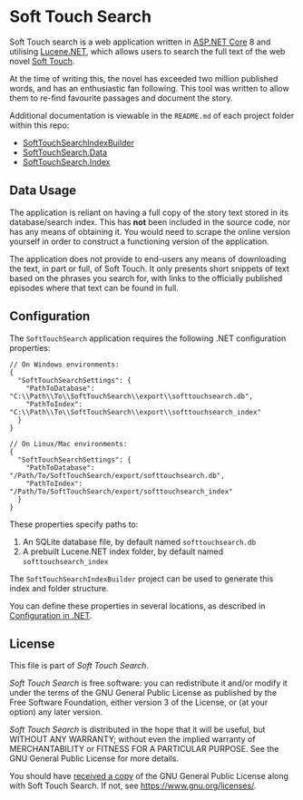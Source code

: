 # Soft Touch Search

Soft Touch search is a web application written in
[ASP.NET Core](https://dotnet.microsoft.com/en-us/apps/aspnet) 8 and utilising
[Lucene.NET](https://lucenenet.apache.org/index.html), which allows users to
search the full text of the web novel
[Soft Touch](https://tapas.io/series/Soft-Touch/info).

At the time of writing this, the novel has exceeded two million published
words, and has an enthusiastic fan following. This tool was written to allow
them to re-find favourite passages and document the story.

Additional documentation is viewable in the `README.md` of each project folder
within this repo:

- [SoftTouchSearchIndexBuilder](SoftTouchSearchIndexBuilder)
- [SoftTouchSearch.Data](SoftTouchSearch.Data)
- [SoftTouchSearch.Index](SoftTouchSearch.Index)

## Data Usage

The application is reliant on having a full copy of the story text stored in
its database/search index. This has **not** been included in the source code,
nor has any means of obtaining it. You would need to scrape the online version
yourself in order to construct a functioning version of the application.

The application does not provide to end-users any means of downloading the
text, in part or full, of Soft Touch. It only presents short snippets of text
based on the phrases you search for, with links to the officially published
episodes where that text can be found in full.

## Configuration

The `SoftTouchSearch` application requires the following .NET configuration
properties:

```jsonc
// On Windows environments:
{
  "SoftTouchSearchSettings": {
    "PathToDatabase": "C:\\Path\\To\\SoftTouchSearch\\export\\softtouchsearch.db",
    "PathToIndex": "C:\\Path\\To\\SoftTouchSearch\\export\\softtouchsearch_index"
  }
}

// On Linux/Mac environments:
{
  "SoftTouchSearchSettings": {
    "PathToDatabase": "/Path/To/SoftTouchSearch/export/softtouchsearch.db",
    "PathToIndex": "/Path/To/SoftTouchSearch/export/softtouchsearch_index"
  }
}
```

These properties specify paths to:
1. An SQLite database file, by default named `softtouchsearch.db`
2. A prebuilt Lucene.NET index folder, by default named `softtouchsearch_index`

The `SoftTouchSearchIndexBuilder` project can be used to generate this index
and folder structure.

You can define these properties in several locations, as described in
[Configuration in .NET](https://learn.microsoft.com/en-us/dotnet/core/extensions/configuration#concepts-and-abstractions).

## License

This file is part of _Soft Touch Search_.

_Soft Touch Search_ is free software: you can redistribute it and/or modify it
under the terms of the GNU General Public License as published by the Free
Software Foundation, either version 3 of the License, or (at your option) any
later version.

_Soft Touch Search_ is distributed in the hope that it will be useful, but
WITHOUT ANY WARRANTY; without even the implied warranty of MERCHANTABILITY or
FITNESS FOR A PARTICULAR PURPOSE. See the GNU General Public License for more
details.

You should have [received a copy](LICENSE) of the GNU General Public License
along with Soft Touch Search. If not, see https://www.gnu.org/licenses/.